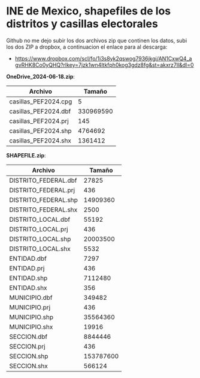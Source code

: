 # INE de Mexico, shapefiles de los distritos y casillas electorales

Github no me dejo subir los dos archivos zip que continen los datos,  subi los dos ZIP a dropbox, a continuacion el enlace para al descarga:

- https://www.dropbox.com/scl/fo/1i3s8yk2qswog7936jkgi/AN1CxwQ4_agvRHK8Co0yQHQ?rlkey=7jzk1wn4ltkfph0kog3gdz8fg&st=akxrz7ll&dl=0

**OneDrive_2024-06-18.zip**:

|Archivo|Tamaño|
|------------|------------|
|casillas_PEF2024.cpg|5|
|casillas_PEF2024.dbf|330969590|
|casillas_PEF2024.prj|145|
|casillas_PEF2024.shp|4764692|
|casillas_PEF2024.shx|1361412|

**SHAPEFILE.zip**:

|Archivo|Tamaño|
|------------|------------|
|DISTRITO_FEDERAL.dbf|   27825|
|DISTRITO_FEDERAL.prj|     436|
|DISTRITO_FEDERAL.shp|14909360|
|DISTRITO_FEDERAL.shx|    2500|
|DISTRITO_LOCAL.dbf  |   55192|
|DISTRITO_LOCAL.prj  |     436|
|DISTRITO_LOCAL.shp  |20003500|
|DISTRITO_LOCAL.shx  |    5532|
|ENTIDAD.dbf         |    7297|
|ENTIDAD.prj         |     436|
|ENTIDAD.shp         | 7112480|
|ENTIDAD.shx         |     356|
|MUNICIPIO.dbf       |  349482|
|MUNICIPIO.prj       |     436|
|MUNICIPIO.shp       |35564360|
|MUNICIPIO.shx       |   19916|
|SECCION.dbf         | 8844446|
|SECCION.prj         |     436|
|SECCION.shp         |153787600|
|SECCION.shx         |  566124|

